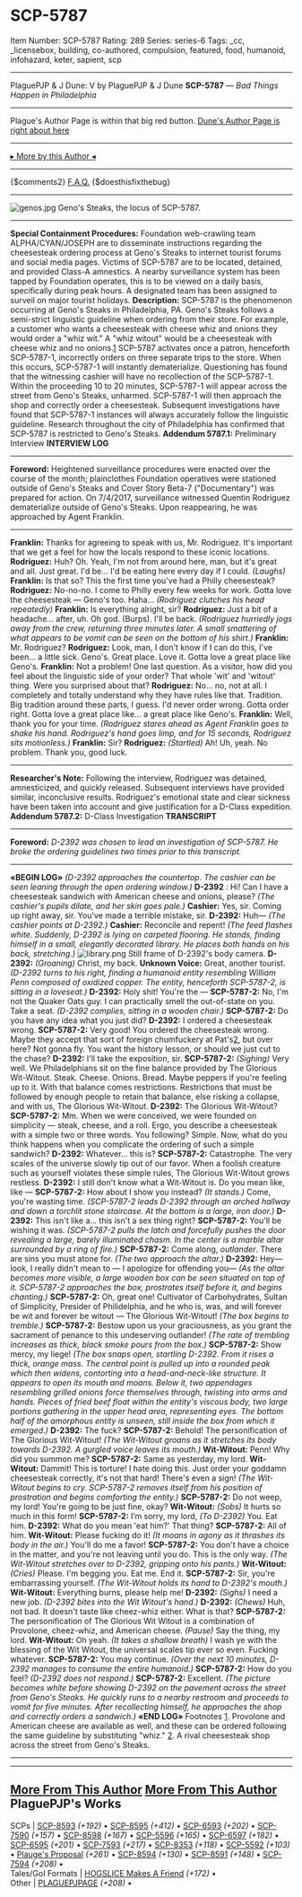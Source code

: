 # SCP-5787
Item Number: SCP-5787
Rating: 289
Series: series-6
Tags: _cc, _licensebox, building, co-authored, compulsion, featured, food, humanoid, infohazard, keter, sapient, scp

---

PlaguePJP & J Dune: V
by PlaguePJP & J Dune
**SCP-5787** — _Bad Things Happen in Philadelphia_
* * *
Plague's Author Page is within that big red button.
[Dune's Author Page is right about here](https://scp-wiki.wikidot.com/dr-dune-s-personnel-file)
* * *
[▸ More by this Author ◂](https://scp-wiki.wikidot.com/plaguepjp)
* * *
{$comments2}
[F.A.Q.](https://scp-wiki.wikidot.com/component:info-ayers)
{$doesthisfixthebug}
* * *
![genos.jpg](https://scp-wiki.wdfiles.com/local--files/scp-5787/genos.jpg)
Geno's Steaks, the locus of SCP-5787.
* * *
**Special Containment Procedures:** Foundation web-crawling team ALPHA/CYAN/JOSEPH are to disseminate instructions regarding the cheesesteak ordering process at Geno's Steaks to internet tourist forums and social media pages. Victims of SCP-5787 are to be located, detained, and provided Class-A amnestics.
A nearby surveillance system has been tapped by Foundation operates, this is to be viewed on a daily basis, specifically during peak hours. A designated team has been assigned to surveil on major tourist holidays.
**Description:** SCP-5787 is the phenomenon occurring at Geno's Steaks in Philadelphia, PA. Geno's Steaks follows a semi-strict linguistic guideline when ordering from their store. For example, a customer who wants a cheesesteak with cheese whiz and onions they would order a "whiz wit." A "whiz witout" would be a cheesesteak with cheese whiz and no onions.[1](javascript:;)
SCP-5787 activates once a patron, henceforth SCP-5787-1, incorrectly orders on three separate trips to the store. When this occurs, SCP-5787-1 will instantly dematerialize. Questioning has found that the witnessing cashier will have no recollection of the SCP-5787-1.
Within the proceeding 10 to 20 minutes, SCP-5787-1 will appear across the street from Geno's Steaks, unharmed. SCP-5787-1 will then approach the shop and correctly order a cheesesteak. Subsequent investigations have found that SCP-5787-1 instances will always accurately follow the linguistic guideline.
Research throughout the city of Philadelphia has confirmed that SCP-5787 is restricted to Geno's Steaks.
**Addendum 5787.1:** Preliminary Interview
**INTERVIEW LOG**
* * *
**Foreword:** Heightened surveillance procedures were enacted over the course of the month; plainclothes Foundation operatives were stationed outside of Geno's Steaks and Cover Story Beta-7 ("Documentary") was prepared for action. On 7/4/2017, surveillance witnessed Quentin Rodriguez dematerialize outside of Geno's Steaks. Upon reappearing, he was approached by Agent Franklin.
* * *
**Franklin:** Thanks for agreeing to speak with us, Mr. Rodriguez. It's important that we get a feel for how the locals respond to these iconic locations.
**Rodriguez:** Huh? Oh. Yeah, I'm not from around here, man, but it's great and all. Just great. I'd be… I'd be eating here every day if I could. _(Laughs)_
**Franklin:** Is that so? This the first time you've had a Philly cheesesteak?
**Rodriguez:** No-no-no. I come to Philly every few weeks for work. Gotta love the cheesesteak — Geno's too. Haha…
_(Rodriguez clutches his head repeatedly)_
**Franklin:** Is everything alright, sir?
**Rodriguez:** Just a bit of a headache… after, uh. Oh god. (Burps). I'll be back.
_(Rodriguez hurriedly jogs away from the crew, returning three minutes later. A small smattering of what appears to be vomit can be seen on the bottom of his shirt.)_
**Franklin:** Mr. Rodriguez?
**Rodriguez:** Look, man, I don't know if I can do this, I've been… a little sick. Geno's. Great place. Love it. Gotta love a great place like Geno's.
**Franklin:** Not a problem! One last question. As a visitor, how did you feel about the linguistic side of your order? That whole 'wit' and 'witout' thing. Were you surprised about that?
**Rodriguez:** No… no, not at all. I completely and totally understand why they have rules like that. Tradition. Big tradition around these parts, I guess. I'd never order wrong. Gotta order right. Gotta love a great place like… a great place like Geno's.
**Franklin:** Well, thank you for your time.
_(Rodriguez stares ahead as Agent Franklin goes to shake his hand. Rodriguez's hand goes limp, and for 15 seconds, Rodriguez sits motionless.)_
**Franklin:** Sir?
**Rodriguez:** _(Startled)_ Ah! Uh, yeah. No problem. Thank you, good luck.
* * *
**Researcher's Note:** Following the interview, Rodriguez was detained, amnesticized, and quickly released. Subsequent interviews have provided similar, inconclusive results. Rodriguez's emotional state and clear sickness have been taken into account and give justification for a D-Class expedition.
**Addendum 5787.2:** D-Class Investigation
**TRANSCRIPT**
* * *
**Foreword:** _D-2392 was chosen to lead an investigation of SCP-5787. He broke the ordering guidelines two times prior to this transcript._
* * *
**«BEGIN LOG»**
_(D-2392 approaches the countertop. The cashier can be seen leaning through the open ordering window.)_
**D-2392** : Hi! Can I have a cheesesteak sandwich with American cheese and onions, please?
_(The cashier's pupils dilate, and her skin goes pale.)_
**Cashier:** Yes, sir. Coming up right away, sir. You've made a terrible mistake, sir.
**D-2392:** Huh—
_(The cashier points at D-2392.)_
**Cashier:** Reconcile and repent!
_(The feed flashes white. Suddenly, D-2392 is lying on carpeted flooring. He stands, finding himself in a small, elegantly decorated library. He places both hands on his back, stretching.)_
![library.png](https://scp-wiki.wdfiles.com/local--files/scp-5787/library.png)
Still frame of D-2392's body camera.
**D-2392:** _(Groaning)_ Christ, my back.
**Unknown Voice:** Great, another tourist.
_(D-2392 turns to his right, finding a humanoid entity resembling William Penn composed of oxidized copper. The entity, henceforth SCP-5787-2, is sitting in a loveseat.)_
**D-2392:** Holy shit! You're the —
**SCP-5787-2:** No, I'm not the Quaker Oats guy. I can practically smell the out-of-state on you. Take a seat.
_(D-2392 complies, sitting in a wooden chair.)_
**SCP-5787-2:** Do you have any idea what you just did?
**D-2392:** I ordered a cheesesteak wrong.
**SCP-5787-2:** Very good! You ordered the cheesesteak wrong. Maybe they accept that sort of foreign chumfuckery at Pat's[2](javascript:;), but over here? Not gonna fly. You want the history lesson, or should we just cut to the chase?
**D-2392:** I'll take the exposition, sir.
**SCP-5787-2:** _(Sighing)_ Very well. We Philadelphians sit on the fine balance provided by The Glorious Wit-Witout. Steak. Cheese. Onions. Bread. Maybe peppers if you're feeling up to it. With that balance comes restrictions. Restrictions that must be followed by enough people to retain that balance, else risking a collapse, and with us, The Glorious Wit-Witout.
**D-2392:** The Glorious Wit-Witout?
**SCP-5787-2:** Mm. When we were conceived, we were founded on simplicity — steak, cheese, and a roll. Ergo, you describe a cheesesteak with a simple two or three words. You following? Simple. Now, what do you think happens when you complicate the ordering of such a simple sandwich?
**D-2392:** Whatever… this is?
**SCP-5787-2:** Catastrophe. The very scales of the universe slowly tip out of our favor. When a foolish creature such as yourself violates these simple rules, The Glorious Wit-Witout grows restless.
**D-2392:** I still don't know what a Wit-Witout is. Do you mean like, like —
**SCP-5787-2:** How about I show you instead? _(It stands.)_ Come, you're wasting time.
_(SCP-5787-2 leads D-2392 through an arched hallway and down a torchlit stone staircase. At the bottom is a large, iron door.)_
**D-2392:** This isn't like a… this isn't a sex thing right?
**SCP-5787-2:** You'll be wishing it was.
_(SCP-5787-2 pulls the latch and forcefully pushes the door revealing a large, barely illuminated chasm. In the center is a marble altar surrounded by a ring of fire.)_
**SCP-5787-2:** Come along, _outlander_. There are sins you must atone for.
_(The two approach the altar.)_
**D-2392:** Hey— look, I really didn't mean to — I apologize for offending you—
_(As the altar becomes more visible, a large wooden box can be seen situated on top of it. SCP-5787-2 approaches the box, prostrates itself before it, and begins chanting.)_
**SCP-5787-2:** Oh, great one! Cultivator of Carbohydrates, Sultan of Simplicity, Presider of Philidelphia, and he who is, was, and will forever be wit and forever be witout — The Glorious Wit-Witout!
_(The box begins to tremble.)_
**SCP-5787-2:** Bestow upon us your graciousness, as you grant the sacrament of penance to this undeserving outlander!
_(The rate of trembling increases as thick, black smoke pours from the box.)_
**SCP-5787-2:** Show mercy, my liege!
_(The box snaps open, startling D-2392. From it rises a thick, orange mass. The central point is pulled up into a rounded peak which then widens, contorting into a head-and-neck-like structure. It appears to open its mouth and moans. Below it, two appendages resembling grilled onions force themselves through, twisting into arms and hands. Pieces of fried beef float within the entity's viscous body, two large portions gathering in the upper head area, representing eyes. The bottom half of the amorphous entity is unseen, still inside the box from which it emerged.)_
**D-2392:** The fuck?
**SCP-5787-2:** Behold! The personification of The Glorious Wit-Witout!
_(The Wit-Witout groans as it stretches its body towards D-2392. A gurgled voice leaves its mouth.)_
**Wit-Witout:** Penn! Why did you summon me?
**SCP-5787-2:** Same as yesterday, my lord.
**Wit-Witout:** Dammit! This is torture! I hate doing this. Just order your goddamn cheesesteak correctly, it's not that hard! There's even a sign!
_(The Wit-Witout begins to cry. SCP-5787-2 removes itself from his position of prostration and begins comforting the entity.)_
**SCP-5787-2:** Do not weep, my lord! You're going to be just fine, okay?
**Wit-Witout:** _(Sobs)_ It hurts so much in this form!
**SCP-5787-2:** I’m sorry, my lord, _(To D-2392)_ You. Eat him.
**D-2392:** What do you mean 'eat him?' That thing?
**SCP-5787-2:** All of him.
**Wit-Witout:** Please fucking do it! _(It moans in agony as it thrashes its body in the air.)_ You'll do me a favor!
**SCP-5787-2:** You don't have a choice in the matter, and you're not leaving until you do. This is the only way.
_(The Wit-Witout stretches over to D-2392, gripping onto his pants.)_
**Wit-Witout:** _(Cries)_ Please. I'm begging you. Eat me. End it.
**SCP-5787-2:** Sir, you're embarrassing yourself.
_(The Wit-Witout holds its hand to D-2392's mouth.)_
**Wit-Witout:** Everything burns, please help me!
**D-2392:** _(Sighs)_ I need a new job.
_(D-2392 bites into the Wit Witout's hand.)_
**D-2392:** _(Chews)_ Huh, not bad. It doesn't taste like cheez-whiz either. What is that?
**SCP-5787-2:** The personification of The Glorious Wit Witout is a combination of Provolone, cheez-whiz, and American cheese. _(Pause)_ Say the thing, my lord.
**Wit-Witout:** Oh yeah. _(It takes a shallow breath)_ I wash ye with the blessing of the Wit Witout, the universal scales tip ever so even. Fucking whatever.
**SCP-5787-2:** You may continue.
_(Over the next 10 minutes, D-2392 manages to consume the entire humanoid.)_
**SCP-5787-2:** How do you feel?
_(D-2392 does not respond.)_
**SCP-5787-2:** Excellent.
_(The picture becomes white before showing D-2392 on the pavement across the street from Geno's Steaks. He quickly runs to a nearby restroom and proceeds to vomit for five minutes. After recollecting himself, he approaches the shop and correctly orders a sandwich.)_
**«END LOG»**
Footnotes
[1](javascript:;). Provolone and American cheese are available as well, and these can be ordered following the same guideline by substituting "whiz."
[2](javascript:;). A rival cheesesteak shop across the street from Geno's Steaks.
* * *
* * *
[More From This Author](javascript:;)
[More From This Author](javascript:;)
PlaguePJP's Works  
---  
SCPs |  [SCP-8593](/scp-8593) _(+192)_ • [SCP-8595](/scp-8595) _(+412)_ • [SCP-6593](/scp-6593) _(+202)_ • [SCP-7590](/scp-7590) _(+157)_ • [SCP-8598](/scp-8598) _(+167)_ • [SCP-5596](/scp-5596) _(+165)_ • [SCP-6597](/scp-6597) _(+182)_ • [SCP-6595](/scp-6595) _(+201)_ • [SCP-7593](/scp-7593) _(+217)_ • [SCP-8353](/scp-8353) _(+118)_ • [SCP-5592](/scp-5592) _(+103)_ • [Plauge's Proposal](/plauge-proposal) _(+261)_ • [SCP-8594](/scp-8594) _(+130)_ • [SCP-8591](/scp-8591) _(+148)_ • [SCP-7594](/scp-7594) _(+208)_ •  
Tales/GoI Formats |  [HOGSLICE Makes A Friend](/hogslice-makes-a-friend) _(+172)_ •  
Other |  [PLAGUEPJPAGE](/plaguepjp) _(+208)_ •